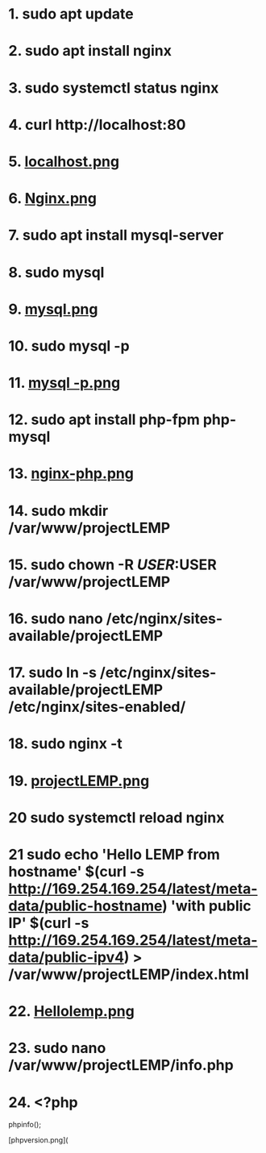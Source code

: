 # 1. sudo apt update

# 2. sudo apt install nginx

# 3. sudo systemctl status nginx

# 4. curl http://localhost:80

# 5. [localhost.png](https://github.com/Lummysloane/Project-2/blob/main/localhost.png)

# 6. [Nginx.png](https://github.com/Lummysloane/Project-2/blob/main/Nginx.png)

# 7. sudo apt install mysql-server

# 8. sudo mysql

# 9. [mysql.png](https://github.com/Lummysloane/Project-2/blob/main/mysql.png)

# 10. sudo mysql -p

# 11. [mysql -p.png](https://github.com/Lummysloane/Project-2/blob/main/mysql%20-p.png)

# 12. sudo apt install php-fpm php-mysql

# 13. [nginx-php.png](https://github.com/Lummysloane/Project-2/blob/main/nginx-php.png)

# 14. sudo mkdir /var/www/projectLEMP

# 15. sudo chown -R $USER:$USER /var/www/projectLEMP

# 16. sudo nano /etc/nginx/sites-available/projectLEMP

# 17. sudo ln -s /etc/nginx/sites-available/projectLEMP /etc/nginx/sites-enabled/

# 18. sudo nginx -t

# 19. [projectLEMP.png](https://github.com/Lummysloane/Project-2/blob/main/projectLEMP.png)

# 20 sudo systemctl reload nginx

# 21 sudo echo 'Hello LEMP from hostname' $(curl -s http://169.254.169.254/latest/meta-data/public-hostname) 'with public IP' $(curl -s http://169.254.169.254/latest/meta-data/public-ipv4) > /var/www/projectLEMP/index.html

# 22. [Hellolemp.png](https://github.com/Lummysloane/Project-2/blob/main/HelloLEMP.png)

# 23. sudo nano /var/www/projectLEMP/info.php

# 24. <?php
phpinfo();

[phpversion.png](
